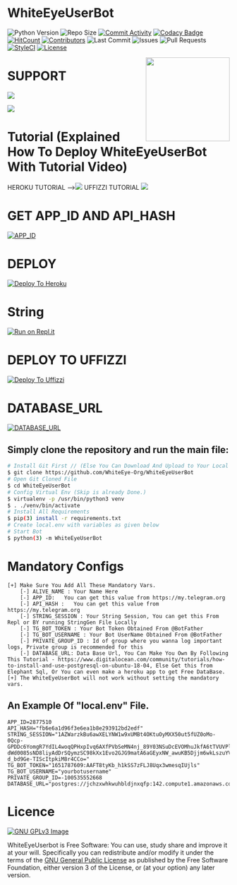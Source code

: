 # WhiteEyeUserBot
![Python Version](https://img.shields.io/badge/Python-v3.8-blue)
![Repo Size](https://img.shields.io/github/repo-size/WhiteEye-Org/WhiteEyeUserBot)
[![Commit Activity](https://img.shields.io/github/commit-activity/w/WhiteEye-Org/WhiteEyeUserBot)](https://github.com/WhiteEye-Org/WhiteEyeUserBot/pulse)
[![Codacy Badge](https://api.codacy.com/project/badge/Grade/b10d40c60fc549299eeb7bda1c7501aa)](https://app.codacy.com/manual/WhiteEye-Org/WhiteEyeUserBot?utm_source=github.com&utm_medium=referral&utm_content=athphane/userbot&utm_campaign=Badge_Grade_Settings)
[![HitCount](http://hits.dwyl.com/WhiteEye-Org/WhiteEyeUserBot.svg)](http://hits.dwyl.com/WhiteEye-Org/WhiteEyeUserBot)
[![Contributors](https://img.shields.io/github/contributors/WhiteEye-Org/WhiteEyeUserBot)](https://github.com/WhiteEye-Org/WhiteEyeUserBot/graphs/contributors)
![Last Commit](https://img.shields.io/github/last-commit/WhiteEye-Org/WhiteEyeUserBot/master)
![Issues](https://img.shields.io/github/issues/WhiteEye-Org/WhiteEyeUserBot)
![Pull Requests](https://img.shields.io/github/issues-pr/WhiteEye-Org/WhiteEyeUserBot)
[![StyleCI](https://github.styleci.io/repos/216083990/shield?branch=master)](https://github.styleci.io/repos/216083990)
[![License](https://img.shields.io/github/license/WhiteEye-Org/WhiteEyeUserBot)](LICENSE)

<img src="https://telegra.ph/file/28d9b7eb6ef941325bc64.jpg" width="190" align="right">





# SUPPORT

<a href="https://t.me/Whiteeyedevs"><img src="https://img.shields.io/badge/Join-Telegram%20Channel-red.svg?logo=Telegram"></a>

<a href="https://t.me/WhiteEyeDevs"><img src="https://img.shields.io/badge/Join-Telegram%20Group-blue.svg?logo=telegram"></a>



# Tutorial (Explained How To Deploy WhiteEyeUserBot With Tutorial Video)

HEROKU TUTORIAL --><a href="https://youtu.be/YztAfFPmmvI"><img src="https://img.shields.io/badge/How%20To-Deploy-red.svg?logo=Youtube"></a> UFFIZZI TUTORIAL <a href="https://studio.youtube.com/channel/UCHzrSYy9-R594Ywgba_F7kQ/videos/upload?filter=%5B%5D&sort=%7B%22columnType%22%3A%22date%22%2C%22sortOrder%22%3A%22DESCENDING%22%7D"><img src="https://img.shields.io/badge/How%20To-Deploy-red.svg?logo=Youtube"></a>





# GET APP_ID AND API_HASH

[![APP_ID](https://img.shields.io/badge/API__HASH--APP__ID-HERE-brightgreen)](https://my.telegram.org/auth)






# DEPLOY

[![Deploy To Heroku](https://www.herokucdn.com/deploy/button.svg)](https://heroku.com/deploy?template=https://github.com/WhiteEye-Org/WhiteEyeUserBot)
# String

[![Run on Repl.it](https://img.shields.io/badge/run-string__session.py-red?style=for-the-badge&logo=repl.it)](https://repl.it/@mrdayamzaidi/WhiteEyeUserbot)

# DEPLOY TO UFFIZZI

[![Deploy To Uffizzi](https://img.shields.io/badge/-Deploy%20To%20Uffizzi-informational)](https://app.uffizzi.com/dashboard)

# DATABASE_URL

[![DATABASE_URL](https://img.shields.io/badge/DATABASE__URL-HERE-success)](https://customer.elephantsql.com/login)



## Simply clone the repository and run the main file:
```sh
# Install Git First // (Else You Can Download And Upload to Your Local Server)
$ git clone https://github.com/WhiteEye-Org/WhiteEyeUserBot
# Open Git Cloned File
$ cd WhiteEyeUserBot
# Config Virtual Env (Skip is already Done.)
$ virtualenv -p /usr/bin/python3 venv
$ . ./venv/bin/activate
# Install All Requirements 
$ pip(3) install -r requirements.txt
# Create local.env with variables as given below
# Start Bot 
$ python(3) -m WhiteEyeUserBot
```

# Mandatory Configs
```
[+] Make Sure You Add All These Mandatory Vars. 
    [-] ALIVE_NAME : Your Name Here
    [-] APP_ID:   You can get this value from https://my.telegram.org
    [-] API_HASH :   You can get this value from https://my.telegram.org
    [-] STRING_SESSION : Your String Session, You can get this From Repl or BY running StringGen File Locally
    [-] TG_BOT_TOKEN : Your Bot Token Obtained From @BotFather 
    [-] TG_BOT_USERNAME : Your Bot UserName Obtained From @BotFather
    [-] PRIVATE_GROUP_ID : Id of group where you wanna log important logs, Private group is recommended for this
    [-] DATABASE_URL: Data Base Url, You Can Make You Own By Following This Tutorial - https://www.digitalocean.com/community/tutorials/how-to-install-and-use-postgresql-on-ubuntu-18-04, Else Get this from Elephant Sql, Or You can even make a heroku app to get Free DataBase.
[+] The WhiteEyeUserBot will not work without setting the mandatory vars.
```


## An Example Of "local.env" File.
```
APP_ID=2877510
API_HASH="fb6e6a1d96f3e6ea1b8e293912bd2edf"
STRING_SESSION="1AZWarzkBu6awXELYNW1w9xUMBt4OKtuOyMXX50ut5fUZ0oMo-0Qcp-GPDDc6YomgR7YdIL4woqQPHxpIvq6AXfPVbSeMN4nj_89Y03NSuDcEVOMhuJkfA6tTVUVPlkh4cQDgIwygG9GUYCAyntL4OvDIjLjNpkI68aSIrB9xChqa6T4uqn74AgRoUvN_5SQ0Y5F2Z6fz7UluwC33j0TuPMOWAdrcSooiIcjxe3WKtao6xz6-dWd0085sND8liyAdDrSQymzSC98kXx1Evo2GJG9matA6aGEyxNW_awuKB5Djjm6wkLszuYVuc03oeD9WNlyFtA-d_bd9Ge-TIScItpkiM8r4CCo="
TG_BOT_TOKEN="1651787609:AAFT8tyKb_h1kSS7zFLJ8Uqx3wmesqIUjls"
TG_BOT_USERNAME="yourbotusername"
PRIVATE_GROUP_ID=-100535552668
DATABASE_URL="postgres://jchzxwhkwuhbldjnxqfp:142.compute1.amazonaws.com:5432/d14c1pas7r1clf"
```







# Licence
[![GNU GPLv3 Image](https://www.gnu.org/graphics/gplv3-127x51.png)](http://www.gnu.org/licenses/gpl-3.0.en.html)  

WhiteEyeUserbot is Free Software: You can use, study share and improve it at your
will. Specifically you can redistribute and/or modify it under the terms of the
[GNU General Public License](https://www.gnu.org/licenses/gpl.html) as
published by the Free Software Foundation, either version 3 of the License, or
(at your option) any later version. 
